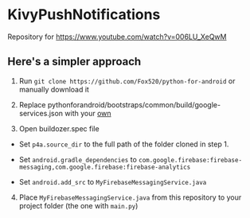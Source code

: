 # KivyPushNotifications
Repository for https://www.youtube.com/watch?v=006LU_XeQwM


## Here's a simpler approach
1. Run `git clone https://github.com/Fox520/python-for-android` or manually download it

2. Replace pythonforandroid/bootstraps/common/build/google-services.json with your [own](https://support.google.com/firebase/answer/7015592)
3. Open buildozer.spec file
- Set `p4a.source_dir` to the full path of the folder cloned in step 1.

- Set `android.gradle_dependencies` to `com.google.firebase:firebase-messaging,com.google.firebase:firebase-analytics`

* Set `android.add_src` to `MyFirebaseMessagingService.java`

4. Place `MyFirebaseMessagingService.java` from this repository to your project folder (the one with `main.py`)
